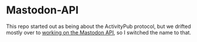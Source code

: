 # Mastodon-API

This repo started out as being about the ActivityPub protocol, but we drifted mostly over to <a href="https://github.com/scripting/Mastodon-API/issues">working on the Mastodon API</a>, so I switched the name to that. 
